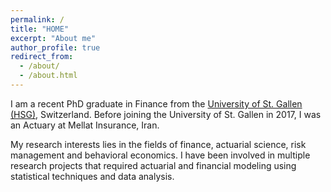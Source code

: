 ```yaml
---
permalink: /
title: "HOME"
excerpt: "About me"
author_profile: true
redirect_from: 
  - /about/
  - /about.html
---
```


I am a recent PhD graduate in Finance from the [University of St. Gallen (HSG)](https://www.unisg.ch/en/), Switzerland. Before joining the University of St. Gallen in 2017, I was an Actuary at Mellat Insurance, Iran.

My research interests lies in the fields of finance, actuarial science, risk management and behavioral economics. I have been involved in multiple research projects that required actuarial and financial modeling using statistical techniques and data analysis.  

